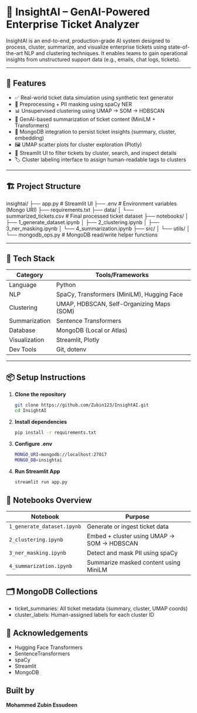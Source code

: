 # 🧠 InsightAI – GenAI-Powered Enterprise Ticket Analyzer

InsightAI is an end-to-end, production-grade AI system designed to process, cluster, summarize, and visualize enterprise tickets using state-of-the-art NLP and clustering techniques. It enables teams to gain operational insights from unstructured support data (e.g., emails, chat logs, tickets).

---

## 🚀 Features

- ✅ Real-world ticket data simulation using synthetic text generator
- 🧹 Preprocessing + PII masking using spaCy NER
- 📊 Unsupervised clustering using UMAP → SOM → HDBSCAN
- 📌 GenAI-based summarization of ticket content (MiniLM + Transformers)
- 🍃 MongoDB integration to persist ticket insights (summary, cluster, embedding)
- 🖼️ UMAP scatter plots for cluster exploration (Plotly)
- 🧾 Streamlit UI to filter tickets by cluster, search, and inspect details
- 🏷️ Cluster labeling interface to assign human-readable tags to clusters

---

## 🏗️ Project Structure
insightai/
├── app.py # Streamlit UI
├── .env # Environment variables (Mongo URI)
├── requirements.txt
├── data/
│ └── summarized_tickets.csv # Final processed ticket dataset
├── notebooks/
│ ├── 1_generate_dataset.ipynb
│ ├── 2_clustering.ipynb
│ ├── 3_ner_masking.ipynb
│ └── 4_summarization.ipynb
├── src/
│ └── utils/
│ └── mongodb_ops.py # MongoDB read/write helper functions


---

## 🧰 Tech Stack

| Category       | Tools/Frameworks                                      |
|----------------|--------------------------------------------------------|
| Language       | Python                                                |
| NLP            | SpaCy, Transformers (MiniLM), Hugging Face            |
| Clustering     | UMAP, HDBSCAN, Self-Organizing Maps (SOM)             |
| Summarization  | Sentence Transformers                                 |
| Database       | MongoDB (Local or Atlas)                              |
| Visualization  | Streamlit, Plotly                                     |
| Dev Tools      | Git, dotenv                                           |

---

## 📦 Setup Instructions

1. **Clone the repository**
   ```bash
   git clone https://github.com/Zubin123/InsightAI.git
   cd InsightAI
2. **Install dependencies**
   ```bash
   pip install -r requirements.txt
3. **Configure .env**
   ```bash
   MONGO_URI=mongodb://localhost:27017
   MONGO_DB=insightai

4. **Run Streamlit App**
   ```bash
   streamlit run app.py
   
## 🧪 Notebooks Overview
| Notebook                   | Purpose                                    |
| -------------------------- | ------------------------------------------ |
| `1_generate_dataset.ipynb` | Generate or ingest ticket data             |
| `2_clustering.ipynb`       | Embed + cluster using UMAP → SOM → HDBSCAN |
| `3_ner_masking.ipynb`      | Detect and mask PII using spaCy            |
| `4_summarization.ipynb`    | Summarize masked content using MiniLM      |

## 🗂️ MongoDB Collections

- ticket_summaries: All ticket metadata (summary, cluster, UMAP coords)
- cluster_labels: Human-assigned labels for each cluster ID

## 🙌 Acknowledgements

- Hugging Face Transformers
- SentenceTransformers
- spaCy
- Streamlit
- MongoDB
## Built by 
**Mohammed Zubin Essudeen**

